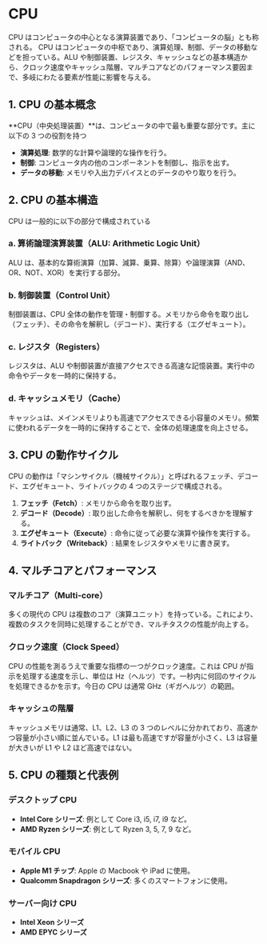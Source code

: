 # CPU

CPU はコンピュータの中心となる演算装置であり、「コンピュータの脳」とも称される。
CPU はコンピュータの中枢であり、演算処理、制御、データの移動などを担っている。ALU や制御装置、レジスタ、キャッシュなどの基本構造から、クロック速度やキャッシュ階層、マルチコアなどのパフォーマンス要因まで、多岐にわたる要素が性能に影響を与える。

## 1. CPU の基本概念

**CPU（中央処理装置）**は、コンピュータの中で最も重要な部分です。主に以下の 3 つの役割を持つ

- **演算処理**: 数学的な計算や論理的な操作を行う。
- **制御**: コンピュータ内の他のコンポーネントを制御し、指示を出す。
- **データの移動**: メモリや入出力デバイスとのデータのやり取りを行う。

## 2. CPU の基本構造

CPU は一般的に以下の部分で構成されている

### a. 算術論理演算装置（ALU: Arithmetic Logic Unit）

ALU は、基本的な算術演算（加算、減算、乗算、除算）や論理演算（AND、OR、NOT、XOR）を実行する部分。

### b. 制御装置（Control Unit）

制御装置は、CPU 全体の動作を管理・制御する。メモリから命令を取り出し（フェッチ）、その命令を解釈し（デコード）、実行する（エグゼキュート）。

### c. レジスタ（Registers）

レジスタは、ALU や制御装置が直接アクセスできる高速な記憶装置。実行中の命令やデータを一時的に保持する。

### d. キャッシュメモリ（Cache）

キャッシュは、メインメモリよりも高速でアクセスできる小容量のメモリ。頻繁に使われるデータを一時的に保持することで、全体の処理速度を向上させる。

## 3. CPU の動作サイクル

CPU の動作は「マシンサイクル（機械サイクル）」と呼ばれるフェッチ、デコード、エグゼキュート、ライトバックの 4 つのステージで構成される。

1. **フェッチ（Fetch）**: メモリから命令を取り出す。
2. **デコード（Decode）**: 取り出した命令を解釈し、何をするべきかを理解する。
3. **エグゼキュート（Execute）**: 命令に従って必要な演算や操作を実行する。
4. **ライトバック（Writeback）**: 結果をレジスタやメモリに書き戻す。

## 4. マルチコアとパフォーマンス

### マルチコア（Multi-core）

多くの現代の CPU は複数のコア（演算ユニット）を持っている。これにより、複数のタスクを同時に処理することができ、マルチタスクの性能が向上する。

### クロック速度（Clock Speed）

CPU の性能を測るうえで重要な指標の一つがクロック速度。これは CPU が指示を処理する速度を示し、単位は Hz（ヘルツ）です。一秒内に何回のサイクルを処理できるかを示す。今日の CPU は通常 GHz（ギガヘルツ）の範囲。

### キャッシュの階層

キャッシュメモリは通常、L1、L2、L3 の 3 つのレベルに分かれており、高速かつ容量が小さい順に並んでいる。L1 は最も高速ですが容量が小さく、L3 は容量が大きいが L1 や L2 ほど高速ではない。

## 5. CPU の種類と代表例

### デスクトップ CPU

- **Intel Core シリーズ**: 例として Core i3, i5, i7, i9 など。
- **AMD Ryzen シリーズ**: 例として Ryzen 3, 5, 7, 9 など。

### モバイル CPU

- **Apple M1 チップ**: Apple の Macbook や iPad に使用。
- **Qualcomm Snapdragon シリーズ**: 多くのスマートフォンに使用。

### サーバー向け CPU

- **Intel Xeon シリーズ**
- **AMD EPYC シリーズ**
